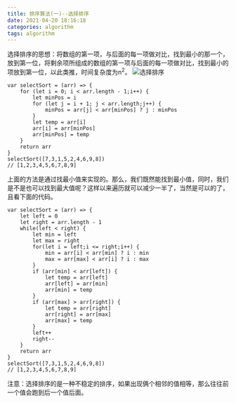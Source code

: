 ```yaml
---
title: 排序算法(一)--选择排序
date: 2021-04-20 18:16:18
categories: algorithm
tags: algorithm
---
```

选择排序的思想：将数组的第一项，与后面的每一项做对比，找到最小的那一个，放到第一位，将剩余项所组成的数组的第一项与后面的每一项做对比，找到最小的项放到第一位，以此类推，时间复杂度为n<sup>2</sup>。
![选择排序](2.gif)

```
var selectSort = (arr) => {
    for (let i = 0; i < arr.length - 1;i++) {
        let minPos = i
        for (let j = i + 1; j < arr.length;j++) {
            minPos = arr[j] < arr[minPos] ? j : minPos
        }
        let temp = arr[i]
        arr[i] = arr[minPos]
        arr[minPos] = temp
    }
    return arr
}
selectSort([7,3,1,5,2,4,6,9,8])
// [1,2,3,4,5,6,7,8,9]
```
上面的方法是通过找最小值来实现的。那么，我们既然能找到最小值，同时，我们是不是也可以找到最大值呢？这样以来遍历就可以减少一半了，当然是可以的了，且看下面的代码。
```
var selectSort = (arr) => {
    let left = 0
    let right = arr.length - 1
    while(left < right) {
        let min = left
        let max = right
        for(let i = left;i <= right;i++) {
            min = arr[i] < arr[min] ? i : min
            max = arr[max] < arr[i] ? i : max
        }
        if (arr[min] < arr[left]) {
            let temp = arr[left]
            arr[left] = arr[min]
            arr[min] = temp
        }
        if (arr[max] > arr[right]) {
            let temp = arr[right]
            arr[right] = arr[max]
            arr[max] = temp
        }
        left++
        right--
    }
    return arr
}
selectSort([7,3,1,5,2,4,6,9,8])
// [1,2,3,4,5,6,7,8,9]
```
注意：选择排序的是一种不稳定的排序，如果出现俩个相邻的值相等，那么往往前一个值会跑到后一个值后面。
